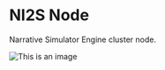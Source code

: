 # NI2S Node
Narrative Simulator Engine cluster node.

![This is an image](/../../../../github/docs/blob/main/assets/images/work-in-progress.png)
